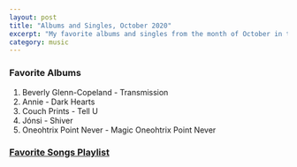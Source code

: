 ```yaml
---
layout: post
title: "Albums and Singles, October 2020"
excerpt: "My favorite albums and singles from the month of October in the 2020th year. "
category: music
---
```


### Favorite Albums
1. Beverly Glenn-Copeland - Transmission
2. Annie - Dark Hearts
3. Couch Prints - Tell U
4. Jónsi - Shiver
5. Oneohtrix Point Never - Magic Oneohtrix Point Never

### <a href="https://open.spotify.com/playlist/6d2NTdt5rcgRBE5xxEutU5" target="_blank" rel="noopener">Favorite Songs Playlist</a>